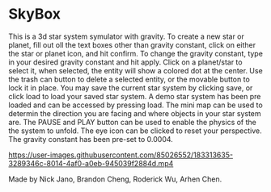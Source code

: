 # SkyBox
This is a 3d star system symulator with gravity.
To create a new star or planet, fill out oll the text boxes other than gravity constant, click on either the star or planet icon, and hit confirm.
To change the gravity constant, type in your desired gravity constant and hit apply.
Click on a planet/star to select it, when selected, the entity will show a colored dot at the center.
Use the trash can button to delete a selected entity, or the movable button to lock it in place.
You may save the current star system by clicking save, or click load to load your saved star system.
A demo star system has been pre loaded and can be accessed by pressing load.
The mini map can be used to determin the direction you are facing and where objects in your star system are.
The PAUSE and PLAY button can be used to enable the physics of the the system to unfold. The eye icon can be clicked to reset your perspective.
The gravity constant has been pre-set to 0.0004.

https://user-images.githubusercontent.com/85026552/183313635-3289346c-8014-4af0-a0eb-945039f2884d.mp4

Made by Nick Jano, Brandon Cheng, Roderick Wu, Arhen Chen.
